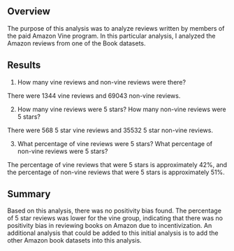## Overview

The purpose of this analysis was to analyze reviews written by members of the paid Amazon Vine program. In this particular analysis, I analyzed the Amazon reviews from one of the Book datasets.


## Results

1. How many vine reviews and non-vine reviews were there?

There were 1344 vine reviews and 69043 non-vine reviews.

2. How many vine reviews were 5 stars? How many non-vine reviews were 5 stars?

There were 568 5 star vine reviews and 35532 5 star non-vine reviews. 

3. What percentage of vine reviews were 5 stars? What percentage of non-vine reviews were 5 stars? 

The percentage of vine reviews that were 5 stars is approximately 42%, and the percentage of non-vine reviews that were 5 stars is approximately 51%.

## Summary

Based on this analysis, there was no positivity bias found. The percentage of 5 star reviews was lower for the vine group, indicating that there was no positivity bias in reviewing books on Amazon due to incentivization. An additional analysis that could be added to this initial analysis is to add the other Amazon book datasets into this analysis. 
